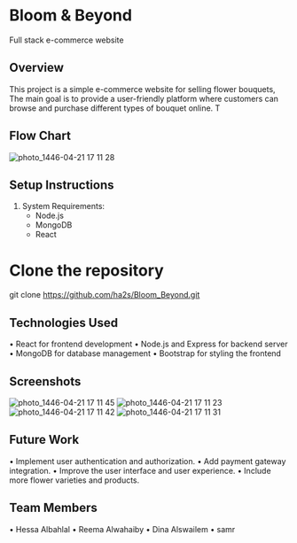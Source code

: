 
# Bloom & Beyond
Full stack e-commerce website

## Overview
This project is a simple e-commerce website for selling flower bouquets, The main goal is to provide a user-friendly platform where customers can browse and purchase different types of bouquet online. T

## Flow Chart
![photo_1446-04-21 17 11 28](https://github.com/user-attachments/assets/c01e65ae-dda0-45c9-9760-e0f798333c33)


## Setup Instructions
1. System Requirements:
   - Node.js 
   - MongoDB 
   - React

 # Clone the repository
   git clone https://github.com/ha2s/Bloom_Beyond.git


    

## Technologies Used

 • React for frontend development
 • Node.js and Express for backend server
 • MongoDB for database management
 • Bootstrap for styling the frontend

## Screenshots

  ![photo_1446-04-21 17 11 45](https://github.com/user-attachments/assets/fac1b90f-662e-425d-b140-11f45d754907)
![photo_1446-04-21 17 11 23](https://github.com/user-attachments/assets/86be1d72-a650-4d8c-ac5f-a1818178409b)
![photo_1446-04-21 17 11 42](https://github.com/user-attachments/assets/ed464e91-dfb0-47ab-9a59-6ca015e3f90f)
  ![photo_1446-04-21 17 11 31](https://github.com/user-attachments/assets/84028445-a467-4af6-9909-b7bea822a01c)


## Future Work

 • Implement user authentication and authorization.
 • Add payment gateway integration.
 • Improve the user interface and user experience.
 • Include more flower varieties and products.


## Team Members

 • Hessa Albahlal 
 • Reema Alwahaiby
 • Dina Alswailem
 • samr 
